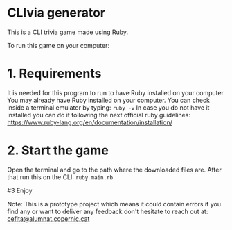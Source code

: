 # CLIvia generator

This is a CLI trivia game made using Ruby. 

To run this game on your computer:

# 1. Requirements 
It is needed for this program to run to have Ruby installed on your computer.
You may already have Ruby installed on your computer. You can check inside a terminal emulator by typing:
`ruby -v`
In case you do not have it installed you can do it following the next official ruby guidelines: 
https://www.ruby-lang.org/en/documentation/installation/

# 2. Start the game
Open the terminal and go to the path where the downloaded files are. After that run this on the CLI:
`ruby main.rb`

#3 Enjoy 

Note: This is a prototype project which means it could contain errors if you find any or want to deliver any feedback
don't hesitate to reach out at: cefita@alumnat.copernic.cat 


